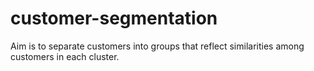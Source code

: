 # customer-segmentation
Aim is to separate customers into groups that reflect similarities among customers in each cluster.
